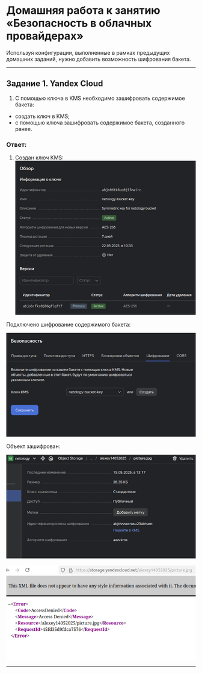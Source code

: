 # Домашняя работа к занятию «Безопасность в облачных провайдерах»  

Используя конфигурации, выполненные в рамках предыдущих домашних заданий, нужно добавить возможность шифрования бакета.

---

## Задание 1. Yandex Cloud   

1. С помощью ключа в KMS необходимо зашифровать содержимое бакета:

 - создать ключ в KMS;
 - с помощью ключа зашифровать содержимое бакета, созданного ранее.

### Ответ:

1. Создан ключ KMS:</br>
  ![1_1](https://github.com/AlekseyStroitelev/Homework/blob/main/Project/15.3/screenshots/project1_1.png)</br>
 
  Подключено шифрование содержимого бакета:</br>

  ![1_2](https://github.com/AlekseyStroitelev/Homework/blob/main/Project/15.3/screenshots/project1_2.png)</br>

  Объект зашифрован:</br>

  ![1_3](https://github.com/AlekseyStroitelev/Homework/blob/main/Project/15.3/screenshots/project1_3.png)</br>

  ![1_4](https://github.com/AlekseyStroitelev/Homework/blob/main/Project/15.3/screenshots/project1_4.png)</br>

--- 
